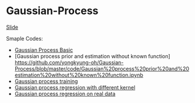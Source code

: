 # Gaussian-Process
[Slide](https://github.com/yongkyung-oh/Gaussian-Process/blob/master/Contents.pdf)

Smaple Codes:
- [Gaussian Process Basic](https://github.com/yongkyung-oh/Gaussian-Process/blob/master/code/Gaussian%20process%20basic.ipynb)
- [Gaussian process prior and estimation without known function] https://github.com/yongkyung-oh/Gaussian-Process/blob/master/code/Gaussian%20process%20prior%20and%20estimation%20without%20known%20function.ipynb
- [Gaussian process training](https://github.com/yongkyung-oh/Gaussian-Process/blob/master/code/Gaussian%20process%20training.ipynb)
- [Gaussian process regression with different kernel](https://github.com/yongkyung-oh/Gaussian-Process/blob/master/code/Gaussian%20process%20regression%20with%20different%20kernel.ipynb)
- [Gaussian process regression on real data](https://github.com/yongkyung-oh/Gaussian-Process/blob/master/code/Gaussian%20process%20regression%20on%20real%20data.ipynb)
